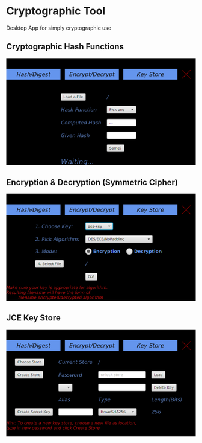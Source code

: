 # Cryptographic Tool
Desktop App for simply cryptographic use

## Cryptographic Hash Functions
![hash](demo/hash.png)

## Encryption & Decryption (Symmetric Cipher)
![encrypt-decrypt](demo/encrypt-decrypt.png)

## JCE Key Store
![key-store](demo/key-store.png)
